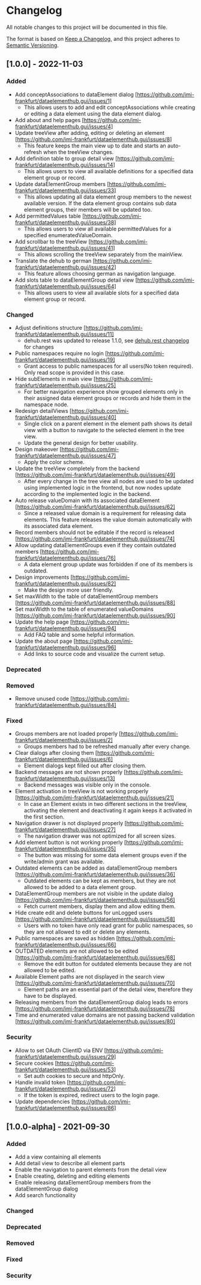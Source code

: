 # Changelog
All notable changes to this project will be documented in this file.

The format is based on [Keep a Changelog](https://keepachangelog.com/en/1.0.0/),
and this project adheres to [Semantic Versioning](https://semver.org/spec/v2.0.0.html).

## [1.0.0] - 2022-11-03
### Added
- Add conceptAssociations to dataElement dialog [https://github.com/imi-frankfurt/dataelementhub.gui/issues/1]
  - This allows users to add and edit conceptAssociations while creating or editing a data element using the data element dialog.
- Add about and help pages [https://github.com/imi-frankfurt/dataelementhub.gui/issues/4]
- Update treeView after adding, editing or deleting an element [https://github.com/imi-frankfurt/dataelementhub.gui/issues/8]
  - This feature keeps the main view up to date and starts an auto-refresh when the treeView changes.
- Add definition table to group detail view [https://github.com/imi-frankfurt/dataelementhub.gui/issues/14]
  - This allows users to view all available definitions for a specified data element group or record. 
- Update dataElementGroup members [https://github.com/imi-frankfurt/dataelementhub.gui/issues/33]
  - This allows updating all data element group members to the newest available version. If the data element group contains sub data element groups, their members will be updated too.
- Add permittedValues table [https://github.com/imi-frankfurt/dataelementhub.gui/issues/38]
  - This allows  users to view all available permittedValues for a specified enumeratedValueDomain.
- Add scrollbar to the treeView [https://github.com/imi-frankfurt/dataelementhub.gui/issues/41]
  - This allows scrolling the treeView separately from the mainView.
- Translate the dehub to german [https://github.com/imi-frankfurt/dataelementhub.gui/issues/42]
  - This feature allows choosing german as navigation language.
- Add slots table to dataElementGroup detail view [https://github.com/imi-frankfurt/dataelementhub.gui/issues/64]
  - This allows users to view all available slots for a specified data element group or record.

### Changed
- Adjust definitions structure [https://github.com/imi-frankfurt/dataelementhub.gui/issues/11]
  - dehub.rest was updated to release 1.1.0, see [dehub.rest changelog](https://github.com/imi-frankfurt/dataelementhub.rest/blob/master/CHANGELOG.md) for changes
- Public namespaces require no login [https://github.com/imi-frankfurt/dataelementhub.gui/issues/19]
  - Grant access to public namespaces for all users(No token required). Only read scope is provided in this case.
- Hide subElements in main view [https://github.com/imi-frankfurt/dataelementhub.gui/issues/25]
  - For better navigation experience show grouped elements only in their assigned data element groups or records and hide them in the namespace node.
- Redesign detailViews [https://github.com/imi-frankfurt/dataelementhub.gui/issues/40]
  - Single click on a parent element in the element path shows its detail view with a button to navigate to the selected element in the tree view.
  - Update the general design for better usability.
- Design makeover [https://github.com/imi-frankfurt/dataelementhub.gui/issues/47]
  - Apply the color scheme.
- Update the treeView completely from the backend [https://github.com/imi-frankfurt/dataelementhub.gui/issues/49]
  - After every change in the tree view all nodes are used to be updated using implemented logic in the frontend, but now nodes update according to the implemented logic in the backend.
- Auto release valueDomain with its associated dataElement [https://github.com/imi-frankfurt/dataelementhub.gui/issues/62]
  - Since a released value domain is a requirement for releasing data elements. This feature releases the value domain automatically with its associated data element.
- Record members should not be editable if the record is released [https://github.com/imi-frankfurt/dataelementhub.gui/issues/74]
- Allow updating dataElementGroups even if they contain outdated members [https://github.com/imi-frankfurt/dataelementhub.gui/issues/76]
  - A data element group update was forbidden if one of its members is outdated.  
- Design improvements [https://github.com/imi-frankfurt/dataelementhub.gui/issues/82]
  - Make the design more user friendly.
- Set maxWidth to the table of dataElementGroup members [https://github.com/imi-frankfurt/dataelementhub.gui/issues/88]
- Set maxWidth to the table of enumerated valueDomains [https://github.com/imi-frankfurt/dataelementhub.gui/issues/90]
- Update the help page [https://github.com/imi-frankfurt/dataelementhub.gui/issues/94]
  - Add FAQ table and some helpful information.
- Update the about page [https://github.com/imi-frankfurt/dataelementhub.gui/issues/96]
  - Add links to source code and visualize the current setup.

### Deprecated
### Removed
- Remove unused code [https://github.com/imi-frankfurt/dataelementhub.gui/issues/84]

### Fixed
- Groups members are not loaded properly [https://github.com/imi-frankfurt/dataelementhub.gui/issues/2]
  - Groups members had to be refreshed manually after every change.
- Clear dialogs after closing them [https://github.com/imi-frankfurt/dataelementhub.gui/issues/6]
  - Element dialogs kept filled out after closing them.
- Backend messages are not shown properly [https://github.com/imi-frankfurt/dataelementhub.gui/issues/13]
  - Backend messages was visible only in the console.
- Element activation in treeView is not working properly [https://github.com/imi-frankfurt/dataelementhub.gui/issues/21]
  - In case an Element exists in two different sections in the treeView, activating the element and deactivating it again keeps it activated in the first section.
- Navigation drawer is not displayed properly [https://github.com/imi-frankfurt/dataelementhub.gui/issues/27]
  - The navigation drawer was not optimized for all screen sizes.
- Add element button is not working properly [https://github.com/imi-frankfurt/dataelementhub.gui/issues/35]
  - The button was missing for some data element groups even if the write/admin grant was available.
- Outdated elements can be added as dataElementGroup members [https://github.com/imi-frankfurt/dataelementhub.gui/issues/36]
  - Outdated elements can be kept as members, but they are not allowed to be added to a data element group.
- DataElementGroup members are not visible in the update dialog [https://github.com/imi-frankfurt/dataelementhub.gui/issues/56]
  - Fetch current members, display them and allow editing them.
- Hide create edit and delete buttons for unLogged users [https://github.com/imi-frankfurt/dataelementhub.gui/issues/58]
  - Users with no token have only read grant for public namespaces, so they are not allowed to edit or delete any elements.
- Public namespaces are saved as hidden [https://github.com/imi-frankfurt/dataelementhub.gui/issues/66]
- OUTDATED elements are not allowed to be edited [https://github.com/imi-frankfurt/dataelementhub.gui/issues/68]
  - Remove the edit button for outdated elements because they are not allowed to be edited.
- Available Element paths are not displayed in the search view [https://github.com/imi-frankfurt/dataelementhub.gui/issues/70]
  - Element paths are an essential part of the detail view, therefore they have to be displayed.
- Releasing members from the dataElementGroup dialog leads to errors [https://github.com/imi-frankfurt/dataelementhub.gui/issues/78]
- Time and enumerated value domains are not passing backend validation [https://github.com/imi-frankfurt/dataelementhub.gui/issues/80]

### Security
- Allow to set OAuth ClientID via ENV [https://github.com/imi-frankfurt/dataelementhub.gui/issues/29]
- Secure cookies [https://github.com/imi-frankfurt/dataelementhub.gui/issues/53]
  - Set auth cookies to secure and httpOnly.
- Handle invalid token [https://github.com/imi-frankfurt/dataelementhub.gui/issues/72]
  - If the token is expired, redirect users to the login page.
- Update dependencies [https://github.com/imi-frankfurt/dataelementhub.gui/issues/86]

## [1.0.0-alpha] - 2021-09-30
### Added
- Add a view containing all elements
- Add detail view to describe all element parts
- Enable the navigation to parent elements from the detail view
- Enable creating, deleting and editing elements
- Enable releasing dataElementGroup members from the dataElementGroup dialog
- Add search functionality
### Changed
### Deprecated
### Removed
### Fixed
### Security
